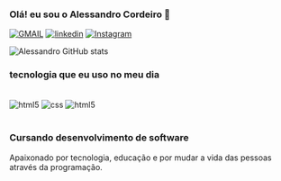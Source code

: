 ### Olá! eu sou o Alessandro Cordeiro 👋

[![GMAIL](https://img.shields.io/badge/Gmail-D14836?style=for-the-badge&logo=gmail&logoColor=white)](https://mail.google.com/mail/u/0/#inbox)
[![linkedin](https://img.shields.io/badge/LinkedIn-0077B5?style=for-the-badge&logo=linkedin&logoColor=white)](https://www.linkedin.com/in/alessandro-cordeiro-8878a3254/)
[![Instagram](https://img.shields.io/badge/Instagram-E4405F?style=for-the-badge&logo=instagram&logoColor=white)](https://www.instagram.com/aleh_jkk/)

![Alessandro GitHub stats](https://github-readme-stats.vercel.app/api?username=alehpg&show_icons=true&theme=dracula)

### tecnologia que eu uso no meu dia

<div style="display:inline_block"></br>
<img align="center" alt=html5 src="https://img.shields.io/badge/HTML5-E34F26?style=for-the-badge&logo=html5&logoColor=white">
<img align="center" alt=css src="https://img.shields.io/badge/CSS3-1572B6?style=for-the-badge&logo=css3&logoColor=white">
<img align="center" alt=html5 src="https://img.shields.io/badge/JavaScript-F7DF1E?style=for-the-badge&logo=javascript&logoColor=black">
</div></br>

### <b>Cursando desenvolvimento de software</b></br>

Apaixonado por tecnologia, educação e por mudar a vida das pessoas através da programação.
